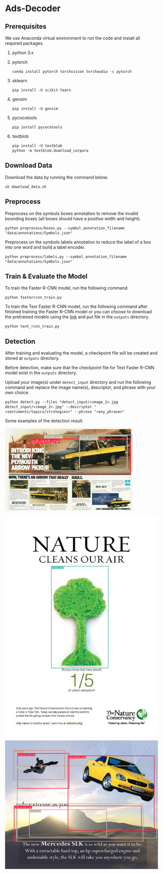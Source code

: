 # Ads-Decoder

## Prerequisites
We use Anaconda virtual environment to run the code and install all required packages.

1. python 3.x
2. pytorch

    ```
    conda install pytorch torchvision torchaudio -c pytorch
    ```

3. sklearn
    
    ```
    pip install -U scikit-learn
    ```

4. gensim

    ```
    pip install -U gensim
    ```

5. pycocotools

    ```
    pip install pycocotools
    ```
    
6. textblob

    ```
    pip install -U textblob
    python -m textblob.download_corpora
    ```

## Download Data
Download the data by running the command below.

    sh download_data.sh

## Preprocess
Preprocess on the symbols boxes annotation to remove the invalid bounding boxes (all boxes should have a positive width and height).

    python preprocess/boxes.py --symbol_annotation_filename "data/annotations/Symbols.json"

Preprocess on the symbols labels annotation to reduce the label of a box into one word and build a label encoder.

    python preprocess/labels.py --symbol_annotation_filename "data/annotations/Symbols.json"

## Train & Evaluate the Model

To train the Faster R-CNN model, run the following command.

    python fasterrcnn_train.py

To train the Text Faster R-CNN model, run the following command after finished training the Faster R-CNN model or you can choose to download the pretrained models using the [link](https://drive.google.com/file/d/1grz1hLD2C03j7DPhr42kDiOQUBFbqCS7/view?usp=sharing) and put file in the `outputs` directory.

    python text_rcnn_train.py

## Detection

After training and evaluating the model, a checkpoint file will be created and stored at `outputs` directory.

Before detection, make sure that the checkpoint file for Text Faster R-CNN model exist in the `outputs` directory.

Upload your image(s) under `detect_input` directory and run the following command and replace the image name(s), descriptor, and phrase with your own choice.

    python detect.py --files "detect_input/<image_1>.jpg detect_input/<image_2>.jpg" --descriptor "<sentiments/topics/strategies>" --phrase "<any_phrase>"

Some examples of the detection result.

![alt text](detect_output/1.jpg?raw=true)

![alt text](detect_output/2.jpg?raw=true)

![alt text](detect_output/7.jpg?raw=true)
